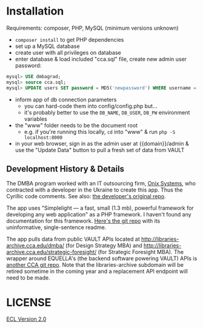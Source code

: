# Installation

Requirements: composer, PHP, MySQL (minimum versions unknown)

- `composer install` to get PHP dependencies
- set up a MySQL database
- create user with all privileges on database
- enter database & load included "cca.sql" file, create new admin user password:

```sql
mysql> USE dmbagrad;
mysql> source cca.sql;
mysql> UPDATE users SET password = MD5('newpassword') WHERE username = 'admin';
```

- inform app of db connection parameters
    + you can hard-code them into config/config.php but…
    + it's probably better to use the `DB_NAME`, `DB_USER`, `DB_PW` environment variables
- the "www" folder needs to be the document root
    + e.g. if you're running this locally, `cd` into "www" & run `php -S localhost:8000`
- in your web browser, sign in as the admin user at {{domain}}/admin & use the "Update Data" button to pull a fresh set of data from VAULT

## Development History & Details

The DMBA program worked with an IT outsourcing firm, [Onix Systems](https://onix-systems.com/), who contracted with a developer in the Ukraine to create this app. Thus the Cyrillic code comments. See also: [the developer's original repo](https://bitbucket.org/onix-systems/art-college/src).

The app uses "Simplelight — a fast, small (1.3 mb), powerful framework for developing any web application" as a PHP framework. I haven't found any documentation for this framework. [Here's the git repo](https://github.com/canabina/SimplelightCore) with its uninformative, single-sentence readme.

The app pulls data from public VAULT APIs located at http://libraries-archive.cca.edu/dmba/ (for Design Strategy MBA) and http://libraries-archive.cca.edu/strategic-foresight/ (for Strategic Foresight MBA). The wrapper around EQUELLA's (the backend software powering VAULT) APIs is [another CCA git repo](https://github.com/cca/dmba_vault_api). Note that the libraries-archive subdomain will be retired sometime in the coming year and a replacement API endpoint will need to be made.

# LICENSE

[ECL Version 2.0](https://opensource.org/licenses/ECL-2.0)
